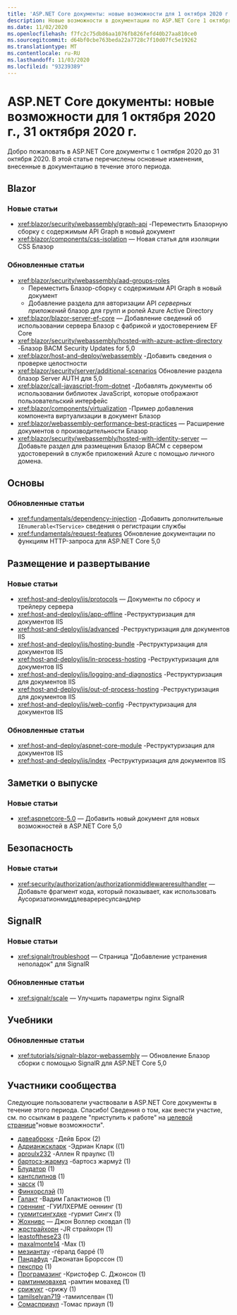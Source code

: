 ```yaml
---
title: 'ASP.NET Core документы: новые возможности для 1 октября 2020 г., 31 октября 2020 г.'
description: Новые возможности в документации по ASP.NET Core 1 октября 2020 — 31 октября 2020 г.
ms.date: 11/02/2020
ms.openlocfilehash: f7fc2c75db86aa1076fb826fefd40b27aa810ce0
ms.sourcegitcommit: d64bf0cbe763beda22a7728c7f10d07fc5e19262
ms.translationtype: MT
ms.contentlocale: ru-RU
ms.lasthandoff: 11/03/2020
ms.locfileid: "93239389"
---
```

# <a name="aspnet-core-docs-whats-new-for-october-1-2020---october-31-2020"></a>ASP.NET Core документы: новые возможности для 1 октября 2020 г., 31 октября 2020 г.

Добро пожаловать в ASP.NET Core документы с 1 октября 2020 до 31 октября 2020. В этой статье перечислены основные изменения, внесенные в документацию в течение этого периода.

## <a name="blazor"></a>Blazor

### <a name="new-articles"></a>Новые статьи

- <xref:blazor/security/webassembly/graph-api> -Переместить Блазорную сборку с содержимым API Graph в новый документ
- <xref:blazor/components/css-isolation> — Новая статья для изоляции CSS Блазор

### <a name="updated-articles"></a>Обновленные статьи

- <xref:blazor/security/webassembly/aad-groups-roles>
  - Переместить Блазор-сборку с содержимым API Graph в новый документ
  - Добавление раздела для авторизации API *серверных приложений* блазор для групп и ролей Azure Active Directory
- <xref:blazor/blazor-server-ef-core> — Добавление сведений об использовании сервера Блазор с фабрикой и удостоверением EF Core
- <xref:blazor/security/webassembly/hosted-with-azure-active-directory> -Блазор ВАСМ Security Updates for 5,0
- <xref:blazor/host-and-deploy/webassembly> -Добавить сведения о проверке целостности
- <xref:blazor/security/server/additional-scenarios> Обновление раздела блазор Server AUTH для 5,0
- <xref:blazor/call-javascript-from-dotnet> -Добавлять документы об использовании библиотек JavaScript, которые отображают пользовательский интерфейс
- <xref:blazor/components/virtualization> -Пример добавления компонента виртуализации в документ Блазор
- <xref:blazor/webassembly-performance-best-practices> — Расширение документов о производительности Блазор
- <xref:blazor/security/webassembly/hosted-with-identity-server> — Добавьте раздел для размещения Блазор ВАСМ с сервером удостоверений в службе приложений Azure с помощью личного домена.

## <a name="fundamentals"></a>Основы

### <a name="updated-articles"></a>Обновленные статьи

- <xref:fundamentals/dependency-injection> -Добавить дополнительные `IEnumerable<TService>` сведения о регистрации службы
- <xref:fundamentals/request-features> Обновление документации по функциям HTTP-запроса для ASP.NET Core 5,0

## <a name="hosting-and-deployment"></a>Размещение и развертывание

### <a name="new-articles"></a>Новые статьи

- <xref:host-and-deploy/iis/protocols> — Документы по сбросу и трейлеру сервера
- <xref:host-and-deploy/iis/app-offline> -Реструктуризация для документов IIS
- <xref:host-and-deploy/iis/advanced> -Реструктуризация для документов IIS
- <xref:host-and-deploy/iis/hosting-bundle> -Реструктуризация для документов IIS
- <xref:host-and-deploy/iis/in-process-hosting> -Реструктуризация для документов IIS
- <xref:host-and-deploy/iis/logging-and-diagnostics> -Реструктуризация для документов IIS
- <xref:host-and-deploy/iis/out-of-process-hosting> -Реструктуризация для документов IIS
- <xref:host-and-deploy/iis/web-config> -Реструктуризация для документов IIS

### <a name="updated-articles"></a>Обновленные статьи

- <xref:host-and-deploy/aspnet-core-module> -Реструктуризация для документов IIS
- <xref:host-and-deploy/iis/index> -Реструктуризация для документов IIS

## <a name="release-notes"></a>Заметки о выпуске

### <a name="new-articles"></a>Новые статьи

- <xref:aspnetcore-5.0> — Добавить новый документ для новых возможностей в ASP.NET Core 5,0

## <a name="security"></a>Безопасность

### <a name="new-articles"></a>Новые статьи

- <xref:security/authorization/authorizationmiddlewareresulthandler> — Добавьте фрагмент кода, который показывает, как использовать Аусоризатионмиддлеварересулсандлер

## <a name="signalr"></a>SignalR

### <a name="new-articles"></a>Новые статьи

- <xref:signalr/troubleshoot> — Страница "Добавление устранения неполадок" для SignalR

### <a name="updated-articles"></a>Обновленные статьи

- <xref:signalr/scale> — Улучшить параметры nginx SignalR

## <a name="tutorials"></a>Учебники

### <a name="updated-articles"></a>Обновленные статьи

- <xref:tutorials/signalr-blazor-webassembly> — Обновление Блазор сборки с помощью SignalR для ASP.NET Core 5,0

## <a name="community-contributors"></a>Участники сообщества

Следующие пользователи участвовали в ASP.NET Core документы в течение этого периода. Спасибо! Сведения о том, как внести участие, см. по ссылкам в разделе "приступить к работе" на [целевой странице](index.yml)"новые возможности".

- [давеаброкк](https://github.com/daveabrock) -Дейв Брок (2)
- [Адрианжскларк](https://github.com/AdrianJSClark) -Эдриан Кларк ((1)
- [aproulx232](https://github.com/aproulx232) -Аллен R праулкс (1)
- [бартосз-жармуз](https://github.com/bartosz-jarmuz) -бартосз жармуż (1)
- [Блудатор](https://github.com/Bludator) (1)
- [кантслипнов](https://github.com/cantSleepNow) (1)
- [часск](https://github.com/chassq) (1)
- [Финхорслэй](https://github.com/FinHorsley) (1)
- [Галакт](https://github.com/galakt) -Вадим Галактионов (1)
- [гоеннинг](https://github.com/goenning) -ГУИЛХЕРМЕ оеннинг (1)
- [гурмитсингхдке](https://github.com/gurmeetsinghdke) -гурмит Сингх (1)
- [Жохнивс](https://github.com/JohnyWS) — Джон Воллер сковдал (1)
- [жрстрайхорн](https://github.com/jrstrayhorn) -JR страйхорн (1)
- [leastofthese23](https://github.com/leastofthese23) (1)
- [maxalmonte14](https://github.com/maxalmonte14) -Max (1)
- [мезиантау](https://github.com/meziantou) -гéралд баррé (1)
- [Пандафуд](https://github.com/PandaFood) -Джонатан Брорссон (1)
- [пекспро](https://github.com/pekspro) (1)
- [Програмазинг](https://github.com/Programazing) -Кристофер C. Джонсон (1)
- [рамтинмовахед](https://github.com/ramtinmovahed) -рамтин мовахед (1)
- [срижукг](https://github.com/sreejukg) -срижу (1)
- [tamilselvan719](https://github.com/tamilselvan719) -тамилселван (1)
- [Сомасприаул](https://github.com/ThomasPrioul) -Томас приаул (1)
